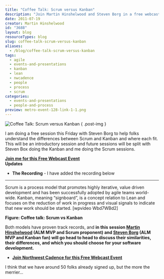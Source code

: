 ```yaml
---
title: "Coffee Talk: Scrum versus Kanban"
description: "Join Martin Hinshelwood and Steven Borg in a free webcast to explore the key differences between Scrum and Kanban for effective software development."
date: 2011-07-19
creator: Martin Hinshelwood
id: "3688"
layout: blog
resourceTypes: blog
slug: coffee-talk-scrum-versus-kanban
aliases:
  - /blog/coffee-talk-scrum-versus-kanban
tags:
  - agile
  - events-and-presentations
  - kanban
  - lean
  - nwcadence
  - people
  - process
  - scrum
categories:
  - events-and-presentations
  - people-and-process
preview: metro-event-128-link-1-1.png
---
```


![Coffee Talk: Scrum versus Kanban ](images/1475243493-2.png)
{ .post-img }

I am doing a free session this Friday with Steven Borg to help folks understand the differences between Scrum and Kanban and where each fit. This will be an introductory session and future sessions will be split with Steven Box doing the Kanban and me doing the Scrum sessions.

**[Join me for this Free Webcast Event](http://scrumvskanban.eventbrite.com/)**  
**Updates**

- **The Recording** - I have added the recording below

---

Scrum is a process model that promotes highly iterative, value driven development and has been successfully adopted by agile teams world-wide. Kanban, meaning “signboard”, is a concept relation to Lean and focuses on the reduction of work in progress and visual signals to indicate that new work should be started. \[wpvideo Wbd7WBd2\]

**Figure: Coffee talk: Scrum vs Kanban**

Both models have proven track records, and **in this session [Martin Hinshelwood](http://blog.hinshelwood.com/) (ALM MVP and Scrum proponent) and [Steven Borg](http://blog.nwcadence.com/) (ALM MVP and Kanban fan) will go head to head to discuss their similarities, their differences, and which you should** **choose for your software development.**

- **[Join Northwest Cadence for this Free Webcast Event](http://scrumvskanban.eventbrite.com/)**

I think that we have around 50 folks already signed up, but the more the merrier…
